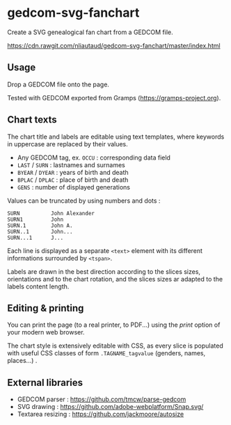 # gedcom-svg-fanchart

Create a SVG genealogical fan chart from a GEDCOM file.

https://cdn.rawgit.com/nliautaud/gedcom-svg-fanchart/master/index.html

## Usage

Drop a GEDCOM file onto the page.

Tested with GEDCOM exported from Gramps (https://gramps-project.org).

## Chart texts

The chart title and labels are editable using text templates, where keywords in uppercase are replaced by their values.

- Any GEDCOM tag, ex. ``OCCU`` : corresponding data field
- ``LAST`` / ``SURN`` : lastnames and surnames
- ``BYEAR`` / ``DYEAR`` : years of birth and death
- ``BPLAC`` / ``DPLAC`` : place of birth and death
- ``GENS`` : number of displayed generations

Values can be truncated by using numbers and dots :
```
SURN          John Alexander
SURN1         John
SURN.1        John A.
SURN..1       John...
SURN...1      J...
```

Each line is displayed as a separate ``<text>`` element with its different informations surrounded by ``<tspan>``.

Labels are drawn in the best direction according to the slices sizes, orientations and to the chart rotation, and the slices sizes ar adapted to the labels content length.

## Editing & printing

You can print the page (to a real printer, to PDF...) using the *print* option of your modern web browser.

The chart style is extensively editable with CSS, as every slice is populated with useful CSS classes of form ``.TAGNAME_tagvalue`` (genders, names, places...) .

## External libraries

- GEDCOM parser : https://github.com/tmcw/parse-gedcom
- SVG drawing : https://github.com/adobe-webplatform/Snap.svg/
- Textarea resizing : https://github.com/jackmoore/autosize
